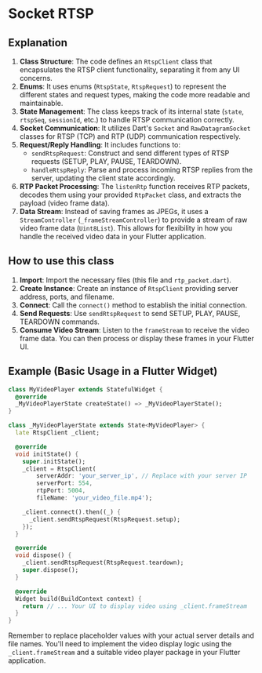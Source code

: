# Socket RTSP

## Explanation

1. **Class Structure**: The code defines an `RtspClient` class that encapsulates the RTSP client functionality, separating it from any UI concerns.
2. **Enums**: It uses enums (`RtspState`, `RtspRequest`) to represent the different states and request types, making the code more readable and maintainable.
3. **State Management**:  The class keeps track of its internal state (`state`, `rtspSeq`, `sessionId`, etc.) to handle RTSP communication correctly.
4. **Socket Communication**: It utilizes Dart's `Socket` and `RawDatagramSocket` classes for RTSP (TCP) and RTP (UDP) communication respectively.
5. **Request/Reply Handling**: It includes functions to:
   -  `sendRtspRequest`: Construct and send different types of RTSP requests (SETUP, PLAY, PAUSE, TEARDOWN).
   - `handleRtspReply`: Parse and process incoming RTSP replies from the server, updating the client state accordingly.
6. **RTP Packet Processing**: The `listenRtp` function receives RTP packets, decodes them using your provided `RtpPacket` class, and extracts the payload (video frame data).
7. **Data Stream**:  Instead of saving frames as JPEGs, it uses a `StreamController` (`_frameStreamController`) to provide a stream of raw video frame data (`Uint8List`). This allows for flexibility in how you handle the received video data in your Flutter application.

## How to use this class

1. **Import**: Import the necessary files (this file and `rtp_packet.dart`).
2. **Create Instance**: Create an instance of `RtspClient` providing server address, ports, and filename.
3. **Connect**: Call the `connect()` method to establish the initial connection.
4. **Send Requests**: Use `sendRtspRequest` to send SETUP, PLAY, PAUSE, TEARDOWN commands.
5. **Consume Video Stream**: Listen to the `frameStream` to receive the video frame data. You can then process or display these frames in your Flutter UI.

## Example (Basic Usage in a Flutter Widget)

```dart
class MyVideoPlayer extends StatefulWidget {
  @override
  _MyVideoPlayerState createState() => _MyVideoPlayerState();
}

class _MyVideoPlayerState extends State<MyVideoPlayer> {
  late RtspClient _client;

  @override
  void initState() {
    super.initState();
    _client = RtspClient(
        serverAddr: 'your_server_ip', // Replace with your server IP
        serverPort: 554,
        rtpPort: 5004,
        fileName: 'your_video_file.mp4');

    _client.connect().then((_) {
      _client.sendRtspRequest(RtspRequest.setup);
    });
  }

  @override
  void dispose() {
    _client.sendRtspRequest(RtspRequest.teardown);
    super.dispose();
  }

  @override
  Widget build(BuildContext context) {
    return // ... Your UI to display video using _client.frameStream
  }
}
```

Remember to replace placeholder values with your actual server details and file names. You'll need to implement the video display logic using the `_client.frameStream` and a suitable video player package in your Flutter application.
